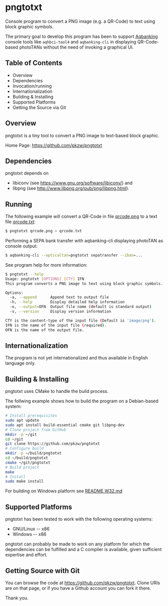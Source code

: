 # pngtotxt
Console program to convert a PNG image (e.g. a QR-Code) to text using block graphic symbols.

The primary goal to develop this program has been to support [Aqbanking](https://www.aquamaniac.de/rdm/) console tools like `aqhbci-tool4` and `aqbanking-cli` in displaying QR-Code-based photoTANs without the need of invoking a graphical UI.

Table of Contents
-----------------

  - Overview
  - Dependencies
  - Invocation/running
  - Internationalization
  - Building & Installing
  - Supported Platforms
  - Getting the Source via Git


Overview
--------

pngtotxt is a tiny tool to convert a PNG image to text-based block graphic.

Home Page:
https://github.com/pkzw/pngtotxt


Dependencies
------------

pngtotxt depends on
- libiconv (see https://www.gnu.org/software/libiconv/) and
- libpng (see http://www.libpng.org/pub/png/libpng.html).

Running
-------

The following example will convert a QR-Code in file [qrcode.png](qrcode.png) to a text file [qrcode.txt](qrcode.txt):

```sh
$ pngtotxt qrcode.png > qrcode.txt
```
Performing a SEPA bank transfer with aqbanking-cli displaying photoTAN as console output:

```sh
$ aqbanking-cli --opticaltan=pngtotxt sepatransfer --iban=...
```

See program help for more information:

```sh
$ pngtotxt --help
Usage: pngtotxt [OPTIONS] [CTY] IFN
This program converts a PNG image to text using block graphic symbols.

Options:
  -a, --append      Append text to output file
  -h, --help        Display detailed help information
  -o, --output=OFN  Output file name (default is standard output)
  -v, --version     Display version information

CTY is the content-type of the input file (Default is 'image/png').
IFN is the name of the input file (required).
OFN is the name of the output file.
```


Internationalization
--------------------

The program is not yet internationalized and 
thus available in English language only. 


Building & Installing
---------------------

pngtotxt uses CMake to handle the build process.

The follwing example shows how to build the program on a Debian-based system:

```sh
# Install prerequisites
sudo apt update
sudo apt install build-essential cmake git libpng-dev
# Clone project from GitHub
mkdir -p ~/git
cd ~/git
git clone https://github.com/pkzw/pngtotxt
# Configure build
mkdir -p ~/build/pngtotxt
cd ~/build/pngtotxt
cmake ~/git/pngtotxt
# Build project
make
# Install
sudo make install
```
For building on Windows platform see [README.W32.md](README.W32.md)

Supported Platforms
-------------------

pngtotxt has been tested to work with the following operating systems:
- GNU/Linux  -- x86
- Windows    -- x86

pngtotxt can probably be made to work on any platform for which the dependencies
can be fulfilled and a C compiler is available, given sufficient expertise
and effort.


Getting Source with Git
-----------------------

You can browse the code at https://github.com/pkzw/pngtotxt. 
Clone URIs are on that page, or if you have a Github account
you can fork it there.

Thank you.
